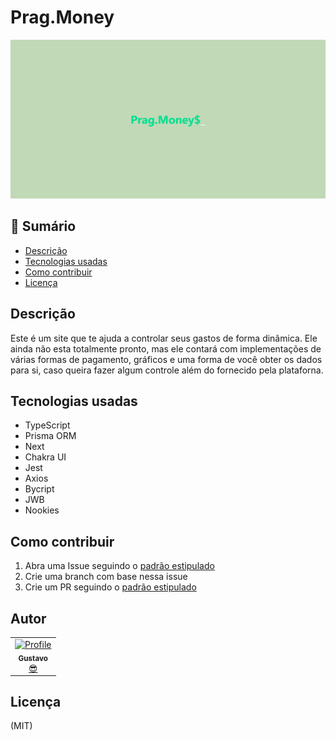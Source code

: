 # Prag.Money

<div styles="width: 100%; display: flex; justify-content: center">
  <img src="https://github.com/GustavoGomesDias/prag.money/blob/main/docs/images/readme-logo.png" alt="Pragmatic Money Logo  ">
</div>

## 📕 Sumário
- [Descrição](https://github.com/GustavoGomesDias/prag.money#descri%C3%A7%C3%A3o)
- [Tecnologias usadas](https://github.com/GustavoGomesDias/prag.money#tecnologias-usadas)
- [Como contribuir](https://github.com/GustavoGomesDias/prag.money#como-contribuir)
- [Licença](https://github.com/GustavoGomesDias/prag.money#licen%C3%A7a)

## Descrição

Este é um site que te ajuda a controlar seus gastos de forma dinâmica. Ele ainda não esta totalmente pronto, mas ele contará com implementações de várias formas de pagamento, gráficos e uma forma de você obter os dados para si, caso queira fazer algum controle além do fornecido pela plataforna.

## Tecnologias usadas
- TypeScript
- Prisma ORM
- Next
- Chakra UI
- Jest
- Axios
- Bycript
- JWB
- Nookies

## Como contribuir

1. Abra uma Issue seguindo o [padrão estipulado](https://github.com/GustavoGomesDias/prag.money/blob/main/docs/issue.md)
2. Crie uma branch com base nessa issue
3. Crie um PR seguindo o [padrão estipulado](https://github.com/GustavoGomesDias/prag.money/blob/main/docs/issue.md)

## Autor
<table>
  <tr>
    <td align="center"><a href="https://github.com/GustavoGomesDias"><img src="https://github.com/GustavoGomesDias.png" width="100px;" alt="Profile"/><br /><sub><b>Gustavo</b></sub></a><br /><a href="https://github.com/GustavoGomesDias" title="Code">😎</a></td>
  <tr>
</table>

## Licença
(MIT)

